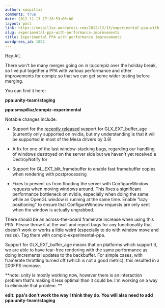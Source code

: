 ```yaml
---
author: smspillaz
comments: true
date: 2012-12-13 17:26:59+00:00
layout: post
link: https://smspillaz.wordpress.com/2012/12/13/experimental-ppa-with-performance-improvements/
slug: experimental-ppa-with-performance-improvements
title: Experimental PPA with performance improvements
wordpress_id: 1022
---
```


Hey All,

There won't be many merges going on in lp:compiz over the holiday break, so I've put together a PPA with various performance and other improvements for compiz so that we can get some wider testing before merging.

You can find it here:

**ppa:unity-team/staging**

**ppa:smspillaz/compiz-experimental**

Notable changes include:



	
  * Support for the [recently released](http://www.nvidia.com/object/linux-display-ia32-313.09-driver.html) support for GLX_EXT_buffer_age (currently only supported on nvidia, but my understanding is that it will be supported in most of the Mesa drivers by 3.8)

	
  * A fix for one of the last window-stacking bugs, regarding our handling of windows destroyed on the server side but we haven't yet received a DestroyNotify for

	
  * Support for GL_EXT_blit_framebuffer to enable fast framebuffer copies when rendering with postprocessing

	
  * Fixes to prevent us from flooding the server with ConfigureWindow requests when moving windows around. This fixes a significant performance bottleneck on nvidia, especially when doing the same while an OpenGL window is running at the same time. Enable "lazy positioning" to ensure that ConfigureWindow requests are only sent when the window is actually ungrabbed.


There should be an across-the-board framerate increase when using this PPA. Please throw it at the wall and report bugs for any functionality that doesn't work or works a little weird (especially to do with window move and resize). Tag them with compiz-experimental-ppa.

Support for GLX_EXT_buffer_age means that on platforms which support it, we are able to have tear-free rendering with the same performance as doing incremental updates to the backbuffer. For simple cases, with framerate throttling turned off (which is not a good metric), this resulted in a 200FPS increase.

**note: unity is mostly working now, however there is an interaction problem that's making it less optimal than it could be. I'm working on a way to eliminate that problem.
**

**edit:** **ppa's don't work the way I think they do. You will also need to add ppa:unity-team/staging**
